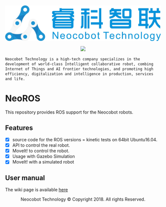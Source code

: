 <p align="center">
<img src="https://github.com/neocobot-nac/Image-Source/blob/master/Logo/neocobot.jpg" alt="Neocobot" title="Neocobot" width="557"/>
</p>

<p align="center">
<a href="http://www.neocobot.com/"><img src="https://img.shields.io/badge/Web-here-blue.svg"></a>
</p>

    Neocobot Technology is a high-tech company specializes in the development of world-class Intelligent collaborative robot, combing Internet of Things and AI frontier technologies, and promoting high efficiency, digitalization and intelligence in production, services and life.

# NeoROS

This repository provides ROS support for the Neocobot robots.

## Features

- [x] source code for the ROS versions = kinetic tests on 64bit Ubuntu16.04.
- [x] API to control the real robot.
- [x] MoveIt! to control the robot.
- [x] Usage with Gazebo Simulation
- [x] MoveIt! with a simulated robot

## User manual

The wiki page is available [here](https://github.com/neocobot-nac/NeoROS/wiki/home)

<p align="center">
Neocobot Technology © Copyright 2018. All rights Reserved.
</p>

